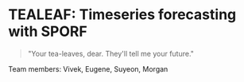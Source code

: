 # TEALEAF: Timeseries forecasting with SPORF
> "Your tea-leaves, dear. They'll tell me your future."

Team members: Vivek, Eugene, Suyeon, Morgan
